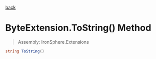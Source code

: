 ﻿

[back](/IronSphere.Extensions/types/ByteExtension)

# ByteExtension.ToString() Method

> Assembly: IronSphere.Extensions

```csharp
string ToString()
```



 